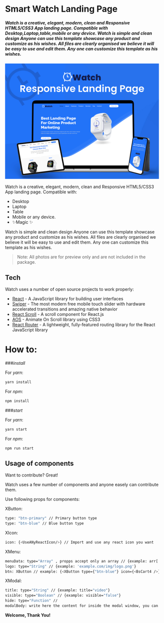# Smart Watch Landing Page

##### _Watch is a creative, elegant, modern, clean and Responsive HTML5/CSS3 App landing page. Compatible with Desktop,Laptop,table,mobile or any device. Watch is simple and clean design Anyone can use this template showcase any product and customize as his wishes. All files are clearly organised we believe it will be easy to use and edit them. Any one can customize this template as his wishes._

![Preview](https://github.com/thenavik/smart-landing-page/blob/master/src/assets/img/Preview.png)

Watch is a creative, elegant, modern, clean and Responsive HTML5/CSS3 App landing page. Compatible with:

- Desktop
- Laptop
- Table
- Mobile or any device.
- ✨Magic ✨

Watch is simple and clean design Anyone can use this template showcase any product and customize as his wishes. All files are clearly organised we believe it will be easy to use and edit them. Any one can customize this template as his wishes.

> Note: All photos are for
> preview only and are not included in the package.

## Tech

Watch uses a number of open source projects to work properly:

- [React](https://reactjs.org/) - A JavaScript library for building user interfaces
- [Swiper](https://swiperjs.com/) - The most modern free mobile touch slider with hardware accelerated transitions and amazing native behavior
- [React Scroll](https://www.npmjs.com/package/react-scroll) - A scroll component for React.js
- [AOS](https://michalsnik.github.io/aos/) - Animate On Scroll library using CSS3
- [React Router](https://v5.reactrouter.com/web/guides/quick-start) - A lightweight, fully-featured routing library for the React JavaScript library

# How to:

###_install_

For _yarn_:

```sh
yarn install
```

For _npm_:

```sh
npm install
```

###_start_

For _yarn_:

```sh
yarn start
```

For _npm_:

```sh
npm run start
```

## Usage of components

Want to contribute? Great!

Watch uses a few number of components and anyone easely can contribute them.

Use following props for components:

XButton:

```sh
type: "btn-primary" // Primary button type
type: "btn-blue" // Blue button type
```

XIcon:

```sh
icon: {<UseANyReactIcon/>} // Import and use any react icon you want
```

XMenu:

```sh
menuData: type="Array" , propps accept only an array // {example: arr['home', 'about']}
logo: type="String" // {example: 'example.com/img/logo.png'}
btn: XButton // example: {<XButton type={"btn-blue"} icon={<BsCart4 />} name={"Buy Now"} />}
```

XModal:

```sh
title: type="String" // {example: title="video"}
visible: type="Boolean" // {example: visible="false"}
hide: type="Function" //
modalBody: write here the content for inside the modal window, you can pass the iframe from YouTube
```

**Welcome, Thank You!**
